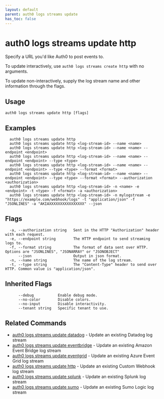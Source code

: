 ```yaml
---
layout: default
parent: auth0 logs streams update
has_toc: false
---
```

# auth0 logs streams update http

Specify a URL you'd like Auth0 to post events to.

To update interactively, use `auth0 logs streams create http` with no arguments.

To update non-interactively, supply the log stream name and other information through the flags.

## Usage
```
auth0 logs streams update http [flags]
```

## Examples

```
  auth0 logs streams update http
  auth0 logs streams update http <log-stream-id> --name <name>
  auth0 logs streams update http <log-stream-id> --name <name> --endpoint <endpoint>
  auth0 logs streams update http <log-stream-id> --name <name> --endpoint <endpoint> --type <type>
  auth0 logs streams update http <log-stream-id> --name <name> --endpoint <endpoint> --type <type> --format <format>
  auth0 logs streams update http <log-stream-id> --name <name> --endpoint <endpoint> --type <type> --format <format> --authorization <authorization>
  auth0 logs streams update http <log-stream-id> -n <name> -e <endpoint> -t <type> -f <format> -a <authorization>
  auth0 logs streams update http <log-stream-id> -n mylogstream -e "https://example.com/webhook/logs" -t "application/json" -f "JSONLINES" -a "AKIAXXXXXXXXXXXXXXXX" --json
```


## Flags

```
  -a, --authorization string   Sent in the HTTP "Authorization" header with each request.
  -e, --endpoint string        The HTTP endpoint to send streaming logs to.
  -f, --format string          The format of data sent over HTTP. Options are "JSONLINES", "JSONARRAY" or "JSONOBJECT"
      --json                   Output in json format.
  -n, --name string            The name of the log stream.
  -t, --type string            The "Content-Type" header to send over HTTP. Common value is "application/json".
```


## Inherited Flags

```
      --debug           Enable debug mode.
      --no-color        Disable colors.
      --no-input        Disable interactivity.
      --tenant string   Specific tenant to use.
```


## Related Commands

- [auth0 logs streams update datadog](auth0_logs_streams_update_datadog.md) - Update an existing Datadog log stream
- [auth0 logs streams update eventbridge](auth0_logs_streams_update_eventbridge.md) - Update an existing Amazon Event Bridge log stream
- [auth0 logs streams update eventgrid](auth0_logs_streams_update_eventgrid.md) - Update an existing Azure Event Grid log stream
- [auth0 logs streams update http](auth0_logs_streams_update_http.md) - Update an existing Custom Webhook log stream
- [auth0 logs streams update splunk](auth0_logs_streams_update_splunk.md) - Update an existing Splunk log stream
- [auth0 logs streams update sumo](auth0_logs_streams_update_sumo.md) - Update an existing Sumo Logic log stream


